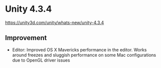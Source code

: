 # Unity 4.3.4

https://unity3d.com/unity/whats-new/unity-4.3.4

## Improvement



*   Editor: Improved OS X Mavericks performance in the editor. Works around freezes and sluggish performance on some Mac configurations due to OpenGL driver issues